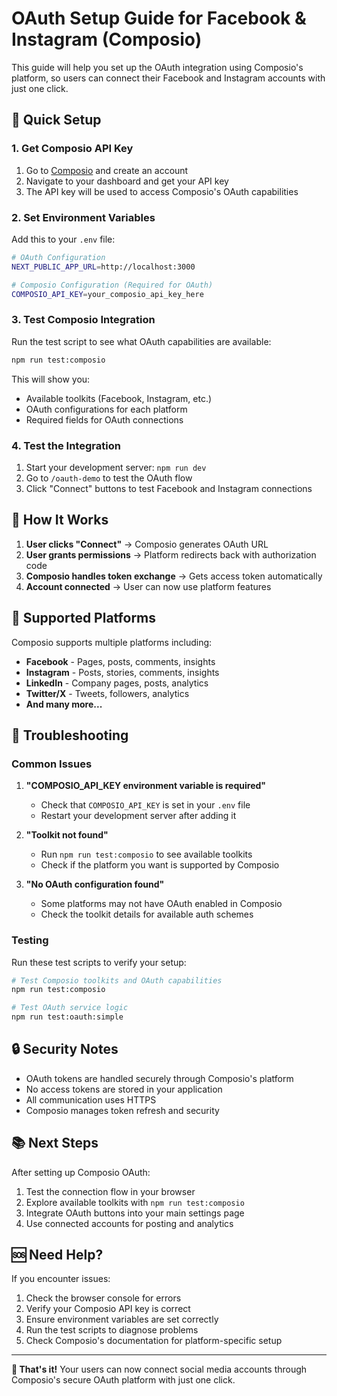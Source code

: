 # OAuth Setup Guide for Facebook & Instagram (Composio)

This guide will help you set up the OAuth integration using Composio's platform, so users can connect their Facebook and Instagram accounts with just one click.

## 🚀 Quick Setup

### 1. Get Composio API Key

1. Go to [Composio](https://composio.dev/) and create an account
2. Navigate to your dashboard and get your API key
3. The API key will be used to access Composio's OAuth capabilities

### 2. Set Environment Variables

Add this to your `.env` file:

```bash
# OAuth Configuration
NEXT_PUBLIC_APP_URL=http://localhost:3000

# Composio Configuration (Required for OAuth)
COMPOSIO_API_KEY=your_composio_api_key_here
```

### 3. Test Composio Integration

Run the test script to see what OAuth capabilities are available:

```bash
npm run test:composio
```

This will show you:
- Available toolkits (Facebook, Instagram, etc.)
- OAuth configurations for each platform
- Required fields for OAuth connections

### 4. Test the Integration

1. Start your development server: `npm run dev`
2. Go to `/oauth-demo` to test the OAuth flow
3. Click "Connect" buttons to test Facebook and Instagram connections

## 🔧 How It Works

1. **User clicks "Connect"** → Composio generates OAuth URL
2. **User grants permissions** → Platform redirects back with authorization code
3. **Composio handles token exchange** → Gets access token automatically
4. **Account connected** → User can now use platform features

## 📱 Supported Platforms

Composio supports multiple platforms including:
- **Facebook** - Pages, posts, comments, insights
- **Instagram** - Posts, stories, comments, insights
- **LinkedIn** - Company pages, posts, analytics
- **Twitter/X** - Tweets, followers, analytics
- **And many more...**

## 🚨 Troubleshooting

### Common Issues

1. **"COMPOSIO_API_KEY environment variable is required"**
   - Check that `COMPOSIO_API_KEY` is set in your `.env` file
   - Restart your development server after adding it

2. **"Toolkit not found"**
   - Run `npm run test:composio` to see available toolkits
   - Check if the platform you want is supported by Composio

3. **"No OAuth configuration found"**
   - Some platforms may not have OAuth enabled in Composio
   - Check the toolkit details for available auth schemes

### Testing

Run these test scripts to verify your setup:

```bash
# Test Composio toolkits and OAuth capabilities
npm run test:composio

# Test OAuth service logic
npm run test:oauth:simple
```

## 🔒 Security Notes

- OAuth tokens are handled securely through Composio's platform
- No access tokens are stored in your application
- All communication uses HTTPS
- Composio manages token refresh and security

## 📚 Next Steps

After setting up Composio OAuth:

1. Test the connection flow in your browser
2. Explore available toolkits with `npm run test:composio`
3. Integrate OAuth buttons into your main settings page
4. Use connected accounts for posting and analytics

## 🆘 Need Help?

If you encounter issues:

1. Check the browser console for errors
2. Verify your Composio API key is correct
3. Ensure environment variables are set correctly
4. Run the test scripts to diagnose problems
5. Check Composio's documentation for platform-specific setup

---

**🎉 That's it!** Your users can now connect social media accounts through Composio's secure OAuth platform with just one click.
